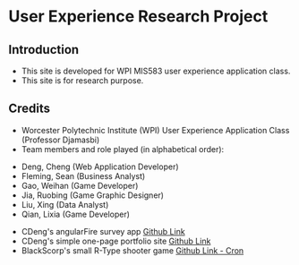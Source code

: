 # User Experience Research Project

## Introduction

* This site is developed for WPI MIS583 user experience application class.
* This site is for research purpose.

## Credits

- Worcester Polytechnic Institute (WPI) User Experience Application Class (Professor Djamasbi)
- Team members and role played (in alphabetical order):
* Deng, Cheng (Web Application Developer)
* Fleming, Sean (Business Analyst)
* Gao, Weihan (Game Developer)
* Jia, Ruobing (Game Graphic Designer)
* Liu, Xing (Data Analyst)
* Qian, Lixia (Game Developer)
- CDeng's angularFire survey app [Github Link](https://github.com/cdeng/angularFire-survey)
- CDeng's simple one-page portfolio site [Github Link](https://github.com/cdeng/ag_portfolio/)
- BlackScorp's small R-Type shooter game [Github Link - Cron](https://github.com/BlackScorp/cron)
